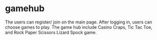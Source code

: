 # gamehub
The users can register/ join on the main page. After logging in, users can choose games to play.
The game hub include Casino Craps, Tic Tac Toe, and Rock Paper Scissors Lizard Spock game.
